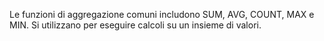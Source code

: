 Le funzioni di aggregazione comuni includono SUM, AVG, COUNT, MAX e MIN. Si utilizzano per eseguire calcoli su un insieme di valori.